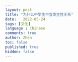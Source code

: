 ```yaml
---
layout: post
title: "为什么中学生不宜发生性关系"
date:   2022-05-24
tags: [文化]
language : Chinese
comments: true
author: Zhen
toc: false
published: true
hidden: false
---
```

<!--stackedit_data:
eyJoaXN0b3J5IjpbLTE2MDE2MDIyMDRdfQ==
-->